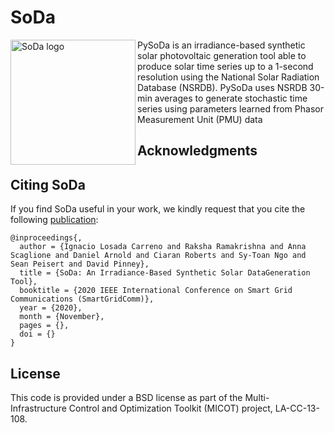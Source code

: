 # SoDa

<img src="" align="left" width="200" alt="SoDa logo">

PySoDa is an irradiance-based synthetic solar photovoltaic generation tool able to produce solar time series up to a 1-second resolution using the National Solar Radiation Database (NSRDB). PySoDa uses NSRDB 30-min averages to generate stochastic time series using parameters learned from Phasor Measurement Unit (PMU) data




## Acknowledgments


## Citing SoDa

If you find SoDa useful in your work, we kindly request that you cite the following [publication]():
```
@inproceedings{,
  author = {Ignacio Losada Carreno and Raksha Ramakrishna and Anna Scaglione and Daniel Arnold and Ciaran Roberts and Sy-Toan Ngo and Sean Peisert and David Pinney},
  title = {SoDa: An Irradiance-Based Synthetic Solar DataGeneration Tool},
  booktitle = {2020 IEEE International Conference on Smart Grid Communications (SmartGridComm)},
  year = {2020},
  month = {November},
  pages = {},
  doi = {}
}
```


## License

This code is provided under a BSD license as part of the Multi-Infrastructure Control and Optimization Toolkit (MICOT) project, LA-CC-13-108.
